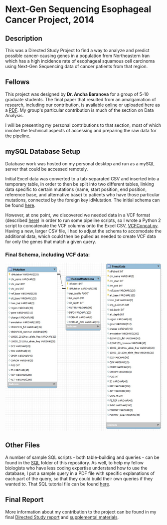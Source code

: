 # Next-Gen Sequencing Esophageal Cancer Project, 2014

## Description
This was a Directed Study Project to find a way to analyze and predict possible cancer-causing genes in a population from Northeastern Iran which has a high incidence rate of esophageal squamous cell carcinoma using Next-Gen Sequencing data of cancer patients from that region.

## Fellows
This project was designed by **Dr. Ancha Baranova** for a group of 5-10 graduate students.  The final paper that resulted from an amalgamation of research, including our contribution, is available [online](https://journals.sagepub.com/doi/full/10.1177/1010428317699115) or uploaded here as a [PDF](NovelCandidateBaranova2017.pdf).  My group's particular contribution is much of the section on Data Analysis.

I will be presenting my personal contributions to that section, most of which involve the technical aspects of accessing and preparing the raw data for the pipeline.

## mySQL Database Setup
Database work was hosted on my personal desktop and run as a mySQL server that could be accessed remotely.

Initial Excel data was converted to a tab-separated CSV and inserted into a temporary table, in order to then be split into two different tables, linking data specific to certain mutations (name, start position, end position, reference base, and alternative base) to patients who have those particular mutations, connected by the foreign key idMutation.  The initial schema can be found [here](SQL/ngsesoph_schema_1.jpg).

However, at one point, we discovered we needed data in a VCF format (described [here](https://en.wikipedia.org/wiki/Variant_Call_Format)) in order to run some pipeline scripts, so I wrote a Python 2 script to concatenate the VCF columns onto the Excel CSV, [VCFConcat.py](VCFConcat.py).  Having a new, larger CSV file, I had to adjust the schema to accomodate the additional data, which could then be pulled as needed to create VCF data for only the genes that match a given query.

### Final Schema, including VCF data:
![ngsesoph_schema_2.jpg](SQL/ngsesoph_schema_2.jpg)

## Other Files
A number of sample SQL scripts - both table-building and queries - can be found in the [SQL](SQL) folder of this repository.  As well, to help my fellow biologists who have less coding expertise understand how to use the database, I put a sample query in a PDF file with specific explanations of each part of the query, so that they could build their own queries if they wanted to.  That SQL tutorial file can be found [here](SQL/SQLScriptingExample.pdf).

## Final Report
More information about my contribution to the project can be found in my final [Directed Study report](DirectedStudyReportEldridge.pdf) and [supplemental materials](DirectedStudyReportEldridgeSupMat.pdf).

